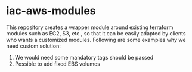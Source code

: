 # iac-aws-modules
This repository creates a wrapper module around existing terraform modules such as EC2, S3, etc., so that it can be easily adapted by clients who wants a customized modules. Following are some examples why we need custom solution:

1) We would need some mandatory tags should be passed
2) Possible to add fixed EBS volumes